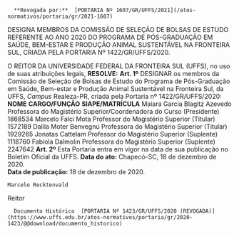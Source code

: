       **Revogada por:**  [PORTARIA Nº 1607/GR/UFFS/2021](/atos-normativos/portaria/gr/2021-1607) 

   DESIGNA MEMBROS DA COMISSÃO DE SELEÇÃO DE BOLSAS DE ESTUDO REFERENTE AO ANO 2020 DO PROGRAMA DE PÓS-GRADUAÇÃO EM SAÚDE, BEM-ESTAR E PRODUÇÃO ANIMAL SUSTENTÁVEL NA FRONTEIRA SUL, CRIADA PELA PORTARIA Nº 1422/GR/UFFS/2020.  

 O REITOR DA UNIVERSIDADE FEDERAL DA FRONTEIRA SUL (UFFS), no uso de suas atribuições legais,  **RESOLVE:**   **Art. 1º**  DESIGNAR os membros da Comissão de Seleção de Bolsas de Estudo do Programa de Pós-Graduação em Saúde, Bem-estar e Produção Animal Sustentável na Fronteira Sul, da UFFS, *Campus*  Realeza-PR, criada pela Portaria nº 1422/GR/UFFS/2020:     **NOME**    **CARGO/FUNÇÃO**    **SIAPE/MATRÍCULA**      Maiara Garcia Blagitz Azevedo   Professora do Magistério Superior/Coordenadora do Curso (Presidente)   1868534     Marcelo Falci Mota   Professor do Magistério Superior (Titular)   1572189     Dalila Moter Benvegnú   Professora do Magistério Superior (Titular)   1929265     Jonatas Cattelam   Professor do Magistério Superior (Suplente)   1118760     Fabíola Dalmolin   Professora do Magistério Superior (Suplente)   2247642       **Art. 2º**  Esta Portaria entra em vigor na data de sua publicação no Boletim Oficial da UFFS.          **Data do ato:** Chapecó-SC, 18 de dezembro de 2020.   
 **Data de publicação:**  18 de dezembro de 2020. 

    Marcelo Recktenvald   
 Reitor 

      Documento Histórico  [PORTARIA Nº 1423/GR/UFFS/2020 (REVOGADA)](https://www.uffs.edu.br/atos-normativos/portaria/gr/2020-1423/@@download/documento_historico)     
      